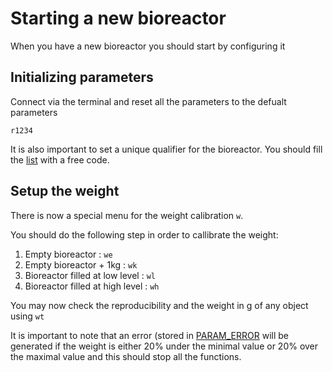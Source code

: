 Starting a new bioreactor
=========================

When you have a new bioreactor you should start by configuring it

Initializing parameters
-----------------------

Connect via the terminal and reset all the parameters to the defualt parameters

`r1234`

It is also important to set a unique qualifier for the bioreactor. You should fill the [list](qualifiers.md) with a free
code.


Setup the weight
----------------

There is now a special menu for the weight calibration `w`.

You should do the following step in order to callibrate the weight:

1. Empty bioreactor : `we`
2. Empty bioreactor + 1kg : `wk`
3. Bioreactor filled at low level : `wl`
4. Bioreactor filled at high level : `wh`

You may now check the reproducibility and the weight in g of any object using `wt`

It is important to note that an error (stored in [PARAM_ERROR](/arduino/parameters#PARAM_ERROR) will be generated if
the weight is either 20% under the minimal value or 20% over the maximal value and this should stop all the functions.

